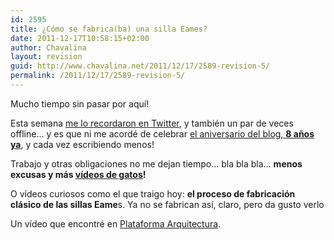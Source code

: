 ```yaml
---
id: 2595
title: ¿Cómo se fabrica(ba) una silla Eames?
date: 2011-12-17T10:58:15+02:00
author: Chavalina
layout: revision
guid: http://www.chavalina.net/2011/12/17/2589-revision-5/
permalink: /2011/12/17/2589-revision-5/
---
```

Mucho tiempo sin pasar por aquí!

Esta semana <a href="https://twitter.com/#!/alexD_v/status/146802278190415872" target="_blank">me lo recordaron en Twitter</a>, y también un par de veces offline… y es que ni me acordé de celebrar [el aniversario del blog, **8 años ya**](http://www.chavalina.net/2003/11/22/post-1/), y cada vez escribiendo menos!

Trabajo y otras obligaciones no me dejan tiempo… bla bla bla… **menos excusas y más [vídeos de gatos](http://procatinator.com/)!**

O vídeos curiosos como el que traigo hoy: **el proceso de fabricación clásico de las sillas Eame**s. Ya no se fabrican así, claro, pero da gusto verlo



Un vídeo que encontré en [Plataforma Arquitectura](http://www.plataformaarquitectura.cl/2008/12/03/%C2%BFcomo-se-fabrica-una-silla-eames/).
